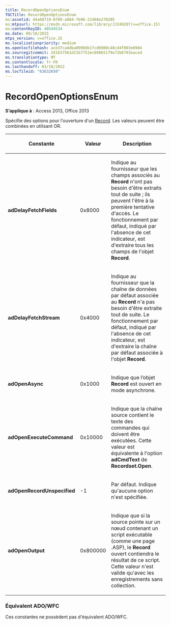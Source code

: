 ```yaml
---
title: RecordOpenOptionsEnum
TOCTitle: RecordOpenOptionsEnum
ms:assetid: 44a69719-0789-a084-fb96-21468e270205
ms:mtpsurl: https://msdn.microsoft.com/library/JJ249207(v=office.15)
ms:contentKeyID: 48544534
ms.date: 09/18/2015
mtps_version: v=office.15
ms.localizationpriority: medium
ms.openlocfilehash: ace37ca4dba8990db1fcd6980c48cd4f003e6984
ms.sourcegitcommit: 241637561d21b7752ec690b5179e72b6703eaced
ms.translationtype: MT
ms.contentlocale: fr-FR
ms.lasthandoff: 03/18/2022
ms.locfileid: "63632650"
---
```

# <a name="recordopenoptionsenum"></a>RecordOpenOptionsEnum


**S’applique à** : Access 2013, Office 2013

Spécifie des options pour l'ouverture d'un [Record](record-object-ado.md). Les valeurs peuvent être combinées en utilisant OR.

<table>
<colgroup>
<col />
<col />
<col />
</colgroup>
<thead>
<tr class="header">
<th><p>Constante</p></th>
<th><p>Valeur</p></th>
<th><p>Description</p></th>
</tr>
</thead>
<tbody>
<tr class="odd">
<td><p><strong>adDelayFetchFields</strong></p></td>
<td><p>0x8000</p></td>
<td><p>Indique au fournisseur que les champs associés au <strong>Record</strong> n'ont pas besoin d'être extraits tout de suite ; ils peuvent l'être à la première tentative d'accès. Le fonctionnement par défaut, indiqué par l'absence de cet indicateur, est d'extraire tous les champs de l'objet <strong>Record</strong>.</p></td>
</tr>
<tr class="even">
<td><p><strong>adDelayFetchStream</strong></p></td>
<td><p>0x4000</p></td>
<td><p>Indique au fournisseur que la chaîne de données par défaut associée au <strong>Record</strong> n'a pas besoin d'être extraite tout de suite. Le fonctionnement par défaut, indiqué par l'absence de cet indicateur, est d'extraire la chaîne par défaut associée à l'objet <strong>Record</strong>.</p></td>
</tr>
<tr class="odd">
<td><p><strong>adOpenAsync</strong></p></td>
<td><p>0x1000</p></td>
<td><p>Indique que l’objet <strong>Record</strong> est ouvert en mode asynchrone.</p></td>
</tr>
<tr class="even">
<td><p><strong>adOpenExecuteCommand</strong></p></td>
<td><p>0x10000</p></td>
<td><p>Indique que la chaîne source contient le texte des commandes qui doivent être exécutées. Cette valeur est équivalente à l'option <strong>adCmdText</strong> de <strong>Recordset.Open</strong>.</p></td>
</tr>
<tr class="odd">
<td><p><strong>adOpenRecordUnspecified</strong></p></td>
<td><p>-1</p></td>
<td><p>Par défaut. Indique qu'aucune option n'est spécifiée.</p></td>
</tr>
<tr class="even">
<td><p><strong>adOpenOutput</strong></p></td>
<td><p>0x800000</p></td>
<td><p>Indique que si la source pointe sur un nœud contenant un script exécutable (comme une page .ASP), le <strong>Record</strong> ouvert contiendra le résultat de ce script. Cette valeur n'est valide qu'avec les enregistrements sans collection.</p></td>
</tr>
</tbody>
</table>


### <a name="adowfc-equivalent"></a>Équivalent ADO/WFC

Ces constantes ne possèdent pas d'équivalent ADO/WFC.

